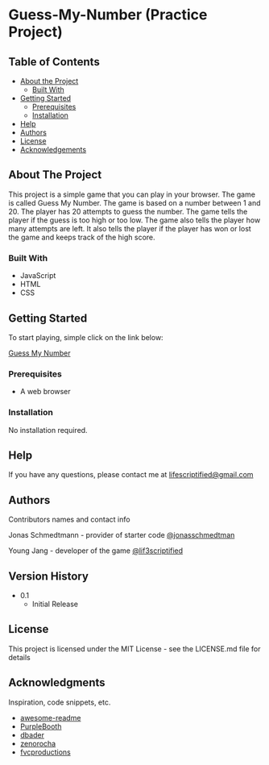 # Guess-My-Number (Practice Project)

## Table of Contents

* [About the Project](#about-the-project)
    * [Built With](#built-with)
* [Getting Started](#getting-started)
    * [Prerequisites](#prerequisites)
    * [Installation](#installation)
* [Help](#help)
* [Authors](#authors)
* [License](#license)
* [Acknowledgements](#acknowledgments)

## About The Project

This project is a simple game that you can play in your browser. The game is called Guess My Number. The game is based on a number between 1 and 20. The player has 20 attempts to guess the number. The game tells the player if the guess is too high or too low. The game also tells the player how many attempts are left. It also tells the player if the player has won or lost the game and keeps track of the high score.

### Built With

* JavaScript
* HTML
* CSS

## Getting Started

To start playing, simple click on the link below:

[Guess My Number](https://jyoungjoon.github.io/guess-my-number/)

### Prerequisites

* A web browser
### Installation

No installation required.

## Help

If you have any questions, please contact me at lifescriptified@gmail.com

## Authors

Contributors names and contact info

Jonas Schmedtmann - provider of starter code
[@jonasschmedtman](https://twitter.com/jonasschmedtman)

Young Jang - developer of the game
[@lif3scriptified](https://twitter.com/lif3scriptified)
## Version History

* 0.1
    * Initial Release

## License

This project is licensed under the MIT License - see the LICENSE.md file for details

## Acknowledgments

Inspiration, code snippets, etc.
* [awesome-readme](https://github.com/matiassingers/awesome-readme)
* [PurpleBooth](https://gist.github.com/PurpleBooth/109311bb0361f32d87a2)
* [dbader](https://github.com/dbader/readme-template)
* [zenorocha](https://gist.github.com/zenorocha/4526327)
* [fvcproductions](https://gist.github.com/fvcproductions/1bfc2d4aecb01a834b46)